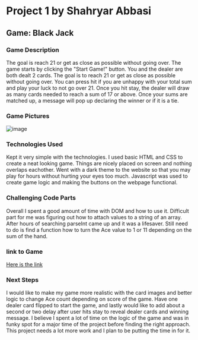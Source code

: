 # Project 1 by Shahryar Abbasi

## Game: Black Jack 

### Game Description
The goal is reach 21 or get as close as possible without going over. The game starts by clicking the "Start Game!" button. You and the dealer are both dealt 2 cards. The goal is to reach 21 or get as close as possible without going over. You can press hit if you are unhappy with your total sum and play your luck to not go over 21. Once you hit stay, the dealer will draw as many cards needed to reach a sum of 17 or above. Once your sums are matched up, a message will pop up declaring the winner or if it is a tie.

### Game Pictures
![image](https://user-images.githubusercontent.com/85513770/184271967-4abcc19c-0eb5-4563-9842-c54691766f6d.png)
### Technologies Used
Kept it very simple with the technologies. I used basic HTML and CSS to create a neat looking game. Things are nicely placed on screen and nothing overlaps eachother. Went with a dark theme to the website so that you may play for hours without hurting your eyes too much.
Javascript was used to create game logic and making the buttons on the webpage functional.

### Challenging Code Parts
Overall I spent a good amount of time with DOM and how to use it. Difficult part for me was figuring out how to attach values to a string of an array. After hours of searching parseInt came up and it was a lifesaver. Still need to do is find a function how to turn the Ace value to 1 or 11 depending on the sum of the hand.

### link to Game
[Here is the link](https://shahryarabbasi.github.io/Black_Jack/)

### Next Steps
I would like to make my game more realistic with the card images and better logic to change Ace count depending on score of the game. Have one dealer card flipped to start the game, and lastly would like to add about a second or two delay after user hits stay to reveal dealer cards and winning message. I believe I spent a lot of time on the logic of the game and was in funky spot for a major time of the project before finding the right approach. This project needs a lot more work and I plan to be putting the time in for it.